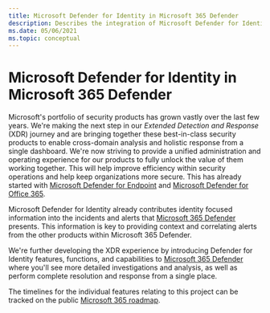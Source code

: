 ```yaml
---
title: Microsoft Defender for Identity in Microsoft 365 Defender
description: Describes the integration of Microsoft Defender for Identity into Microsoft 365 Defender
ms.date: 05/06/2021
ms.topic: conceptual
---
```


# Microsoft Defender for Identity in Microsoft 365 Defender

Microsoft's portfolio of security products has grown vastly over the last few years. We're making the next step in our *Extended Detection and Response* (XDR) journey and are bringing together these best-in-class security products to enable cross-domain analysis and holistic response from a single dashboard. We're now striving to provide a unified administration and operating experience for our products to fully unlock the value of them working together.  This will help improve efficiency within security operations and help keep organizations more secure. This has already started with [Microsoft Defender for Endpoint](/microsoft-365/security/defender-endpoint) and [Microsoft Defender for Office 365](/microsoft-365/security/office-365-security).

Microsoft Defender for Identity already contributes identity focused information into the incidents and alerts that [Microsoft 365 Defender](/microsoft-365/security/defender/microsoft-365-defender) presents. This information is key to providing context and correlating alerts from the other products within Microsoft 365 Defender.

We're further developing the XDR experience by introducing Defender for Identity features, functions, and capabilities to [Microsoft 365 Defender](/microsoft-365/security/defender/overview-security-center) where you'll see more detailed investigations and analysis, as well as perform complete resolution and response from a single place.

The timelines for the individual features relating to this project can be tracked on the public [Microsoft 365 roadmap](https://www.microsoft.com/microsoft-365/roadmap?filters=Microsoft%20Defender%20for%20Identity).
